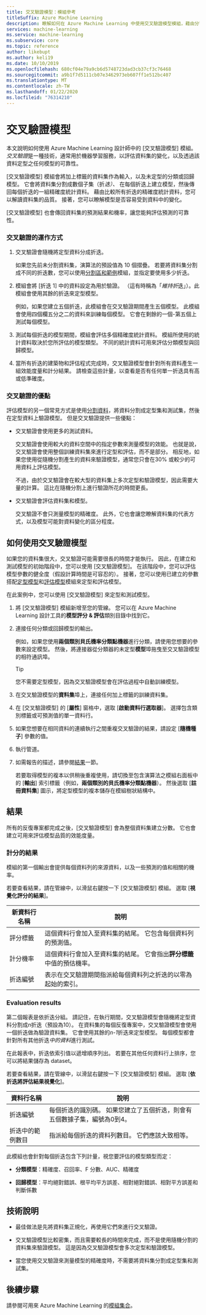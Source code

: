 ```yaml
---
title: 交叉驗證模型：模組參考
titleSuffix: Azure Machine Learning
description: 瞭解如何在 Azure Machine Learning 中使用交叉驗證模型模組，藉由分割資料來交叉驗證分類或回歸模型的參數估計值。
services: machine-learning
ms.service: machine-learning
ms.subservice: core
ms.topic: reference
author: likebupt
ms.author: keli19
ms.date: 10/10/2019
ms.openlocfilehash: 680cf04e79a9cb6d5748723dad3cb37cf3c76468
ms.sourcegitcommit: a9b1f7d5111cb07e3462973eb607ff1e512bc407
ms.translationtype: MT
ms.contentlocale: zh-TW
ms.lasthandoff: 01/22/2020
ms.locfileid: "76314210"
---
```

# <a name="cross-validate-model"></a>交叉驗證模型

本文說明如何使用 Azure Machine Learning 設計師中的 [交叉驗證模型] 模組。 *交叉驗證*是一種技術，通常用於機器學習服務，以評估資料集的變化，以及透過該資料定型之任何模型的可靠性。  

[交叉驗證模型] 模組會將加上標籤的資料集作為輸入，以及未定型的分類或回歸模型。 它會將資料集分割成數個子集（折*迭）、* 在每個折迭上建立模型，然後傳回每個折迭的一組精確度統計資料。 藉由比較所有折迭的精確度統計資料，您可以解讀資料集的品質。 接著，您可以瞭解模型是否容易受到資料中的變化。  

[交叉驗證模型] 也會傳回資料集的預測結果和機率，讓您能夠評估預測的可靠性。  

### <a name="how-cross-validation-works"></a>交叉驗證的運作方式

1. 交叉驗證會隨機將定型資料分成折迭。 

   如果您先前未分割資料集，演算法的預設值為 10 個摺疊。 若要將資料集分割成不同的折迭數，您可以使用[分割區和範例](partition-and-sample.md)模組，並指定要使用多少折迭。  

2.  模組會將 [折迭 1] 中的資料設定為用於驗證。 （這有時稱為「*維持折*迭」）。此模組會使用其餘的折迭來定型模型。 

    例如，如果您建立五個折迭，此模組會在交叉驗證期間產生五個模型。 此模組會使用四個欄五分之二的資料來訓練每個模型。 它會在剩餘的一個-第五個上測試每個模型。  

3.  測試每個折迭的模型期間，模組會評估多個精確度統計資料。 模組所使用的統計資料取決於您所評估的模型類型。 不同的統計資料可用來評估分類模型與回歸模型。  

4.  當所有折迭的建築物和評估程式完成時，交叉驗證模型會針對所有資料產生一組效能度量和計分結果。 請檢查這些計量，以查看是否有任何單一折迭具有高或低準確度。 

### <a name="advantages-of-cross-validation"></a>交叉驗證的優點

評估模型的另一個常見方式是使用[分割資料](split-data.md)，將資料分割成定型集和測試集，然後在定型資料上驗證模型。 但是交叉驗證提供一些優點：  

-   交叉驗證會使用更多的測試資料。

    交叉驗證會使用較大的資料空間中的指定參數來測量模型的效能。 也就是說，交叉驗證會使用整個訓練資料集來進行定型和評估，而不是部分。 相反地，如果您使用從隨機分割產生的資料來驗證模型，通常您只會在30% 或較少的可用資料上評估模型。  

    不過，由於交叉驗證會在較大型的資料集上多次定型和驗證模型，因此需要大量的計算。 這比在隨機分割上進行驗證所花的時間更長。  

-   交叉驗證會評估資料集和模型。

    交叉驗證不會只測量模型的精確度。 此外，它也會讓您瞭解資料集的代表方式，以及模型可能對資料變化的區分程度。  

## <a name="how-to-use-cross-validate-model"></a>如何使用交叉驗證模型

如果您的資料集很大，交叉驗證可能需要很長的時間才能執行。  因此，在建立和測試模型的初始階段中，您可以使用 [交叉驗證模型]。 在該階段中，您可以評估模型參數的健全度（假設計算時間是可容忍的）。 接著，您可以使用已建立的參數搭配[定型模型](train-model.md)和[評估模型](evaluate-model.md)模組來定型和評估模型。

在此案例中，您可以使用 [交叉驗證模型] 來定型和測試模型。

1. 將 [交叉驗證模型] 模組新增至您的管線。 您可以在 Azure Machine Learning 設計工具的**模型評分 & 評估**類別目錄中找到它。 

2. 連接任何分類或回歸模型的輸出。 

    例如，如果您使用**兩個類別貝氏機率分類點機器**進行分類，請使用您想要的參數來設定模型。 然後，將連接器從分類器的未定型**模型**埠拖曳至交叉驗證模型的相符通訊埠。 

    > [!TIP] 
    > 您不需要定型模型，因為交叉驗證模型會在評估過程中自動訓練模型。  
3.  在交叉驗證模型的**資料集**埠上，連接任何加上標籤的訓練資料集。  

4.  在 [交叉驗證模型] 的 [**屬性**] 窗格中，選取 [**啟動資料行選取器**]。 選擇包含類別標籤或可預測值的單一資料行。 

5. 如果您想要在相同資料的連續執行之間重複交叉驗證的結果，請設定 [**隨機種子**] 參數的值。  

6. 執行管道。

7. 如需報告的描述，請參閱[結果](#results)一節。

    若要取得模型的複本以供稍後重複使用，請切換至包含演算法之模組右面板中的 [**輸出**] 索引標籤（例如，**兩個類別的貝氏機率分類點機器**）。 然後選取 [**註冊資料集**] 圖示，將定型模型的複本儲存在模組樹狀結構中。

## <a name="results"></a>結果

所有的反復專案都完成之後，[交叉驗證模型] 會為整個資料集建立分數。 它也會建立可用來評估模型品質的效能度量。

### <a name="scored-results"></a>計分的結果

模組的第一個輸出會提供每個資料列的來源資料，以及一些預測的值和相關的機率。 

若要查看結果，請在管線中，以滑鼠右鍵按一下 [交叉驗證模型] 模組。 選取 [**視覺化評分的結果**]。

| 新資料行名稱      | 說明                              |
| -------------------- | ---------------------------------------- |
| 評分標籤        | 這個資料行會加入至資料集的結尾。 它包含每個資料列的預測值。 |
| 計分機率 | 這個資料行會加入至資料集的結尾。 它會指出**評分標籤**中值的預估機率。 |
| 折迭編號          | 表示在交叉驗證期間指派給每個資料列之折迭的以零為起始的索引。 |

 ### <a name="evaluation-results"></a>Evaluation results

第二個報表是依折迭分組。 請記住，在執行期間，交叉驗證模型會隨機將定型資料分割成*n*折迭（預設為10）。 在資料集的每個反復專案中，交叉驗證模型會使用一個折迭做為驗證資料集。 它會使用其餘的*n-1*折迭來定型模型。 每個模型都會針對所有其他折迭*中的資料*進行測試。

在此報表中，折迭依索引值以遞增順序列出。  若要在其他任何資料行上排序，您可以將結果儲存為 dataset。

若要查看結果，請在管線中，以滑鼠右鍵按一下 [交叉驗證模型] 模組。 選取 [**依折迭將評估結果視覺化**]。


|資料行名稱| 說明|
|----|----|
|折迭編號| 每個折迭的識別碼。 如果您建立了五個折迭，則會有五個數據子集，編號為0到4。
|折迭中的範例數目|指派給每個折迭的資料列數目。 它們應該大致相等。 |


此模組也會針對每個折迭包含下列計量，視您要評估的模型類型而定： 

+ **分類模型**：精確度、召回率、F 分數、AUC、精確度  

+ **回歸模型**：平均絕對錯誤、根平均平方誤差、相對絕對錯誤、相對平方誤差和判斷係數


## <a name="technical-notes"></a>技術說明  

+ 最佳做法是先將資料集正規化，再使用它們來進行交叉驗證。 

+ 交叉驗證模型比較密集，而且需要較長的時間來完成，而不是使用隨機分割的資料集來驗證模型。 這是因為交叉驗證模型會多次定型和驗證模型。

+ 當您使用交叉驗證來測量模型的精確度時，不需要將資料集分割成定型集和測試集。 


## <a name="next-steps"></a>後續步驟

請參閱可用來 Azure Machine Learning 的[模組集合](module-reference.md)。 

